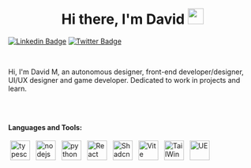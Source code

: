 <h1 align="center">Hi there, I'm David</a> <img
src="https://github.com/blackcater/blackcater/raw/main/images/Hi.gif" height="32" /></h1>

[![Linkedin Badge](https://img.shields.io/badge/-DavidMunive-blue?style=flat-square&logo=Linkedin&logoColor=white&link=https://www.linkedin.com/in/david-munive-it/)](https://www.linkedin.com/in/david-munive-it/)
[![Twitter Badge](https://img.shields.io/badge/-@david_mnv-1ca0f1?style=flat-square&labelColor=1ca0f1&logo=twitter&logoColor=white&link=https://twitter.com/david_mnv)](https://twitter.com/david_mnv)

<br />

Hi, I'm David M, an autonomous designer, front-end developer/designer, UI/UX designer and game developer. Dedicated to work in projects and learn.

<br />
<br />

**Languages and Tools:**

<p>
<img src="https://simpleicons.org/icons/typescript.svg" height="40" style="vertical-align:down; margin:4px" alt="typescript">
<img src="https://simpleicons.org/icons/nodedotjs.svg" height="40" style="vertical-align:down; margin:4px" alt="nodejs">
<img src="https://simpleicons.org/icons/python.svg" height="40" style="vertical-align:down; margin:4px" alt="python">
<img src="https://simpleicons.org/icons/react.svg" height="40" style="vertical-align:down; margin:4px" alt="React">
<img src="https://simpleicons.org/icons/shadcnui.svg" height="40" style="vertical-align:down; margin:4px" alt="Shadcn/ui">
<img src="https://simpleicons.org/icons/vite.svg" height="40" style="vertical-align:down; margin:4px" alt="Vite">
<img src="https://simpleicons.org/icons/tailwindcss.svg" height="40" style="vertical-align:down; margin:4px" alt="TailWind">
<img src="https://www.svgrepo.com/show/342328/unreal-engine.svg" height="40" style="vertical-align:down; margin:4px" alt="UE">
</p>


```

```
